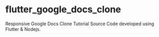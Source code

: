 # flutter_google_docs_clone
Responsive Google Docs Clone Tutorial Source Code developed using Flutter &amp; Nodejs.
